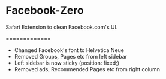 Facebook-Zero
=============

Safari Extension to clean Facebook.com's UI.

=============

- Changed Facebook's font to Helvetica Neue
- Removed Groups, Pages etc from left sidebar
- Left sidebar is now sticky (position: fixed;)
- Removed ads, Recommended Pages etc from right column
